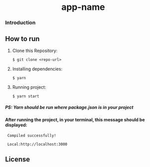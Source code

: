 <h1 align="center">
app-name
</h1>

### Introduction

## How to run

1. Clone this Repository:

   `$ git clone <repo-url>`

2. Installing dependencies:

   `$ yarn`

3. Running project:

   `$ yarn start`

##### PS: **Yarn** should be run where **package.json** is in your project

#### After running the project, in your terminal, this message should be displayed:

```
 Compiled successfully!

 Local:http://localhost:3000
```

## License
